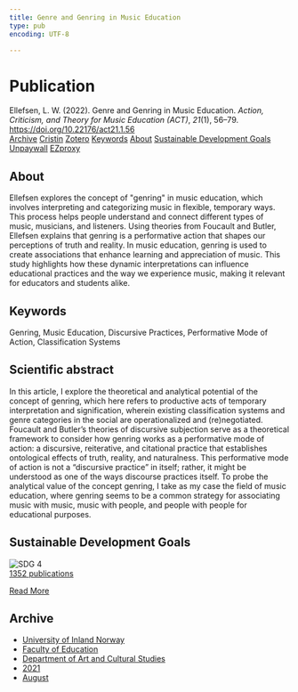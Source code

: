 ```yaml
---
title: Genre and Genring in Music Education
type: pub
encoding: UTF-8

---
```

<h1>Publication</h1>
<article id="csl-bib-container-RALEB36A" class="csl-bib-container">
  <div class="csl-bib-body"> <div class="csl-entry">Ellefsen, L. W. (2022). Genre and Genring in Music Education. <i>Action, Criticism, and Theory for Music Education (ACT)</i>, <i>21</i>(1), 56–79. <a href="https://doi.org/10.22176/act21.1.56">https://doi.org/10.22176/act21.1.56</a></div> </div>
  <div class="csl-bib-buttons">
    <a href="#taxonomy-article-RALEB36A" alt="archive" class="csl-bib-button">Archive</a>
    <a href="https://app.cristin.no/results/show.jsf?id=1929633" alt="Cristin" class="csl-bib-button">Cristin</a>
    <a href="http://zotero.org/groups/5881554/items/RALEB36A" alt="Zotero" class="csl-bib-button">Zotero</a>
    <a href="#keywords-article-RALEB36A" alt="keywords" class="csl-bib-button">Keywords</a>
    <a href="#about-article-RALEB36A" alt="about_pub" class="csl-bib-button">About</a>
    <a href="#sdg-article-RALEB36A" alt="sdg" class="csl-bib-button">Sustainable Development Goals</a>
    <a href="https://doi.org/10.22176/act21.1.56" alt="Unpaywall" class="csl-bib-button">Unpaywall</a>
    <a href="https://doi.org/10.22176/act21.1.56" alt="EZproxy" class="csl-bib-button">EZproxy</a>
  </div>
  <div id="csl-bib-meta-container-RALEB36A"></div>
</article>
<div id="csl-bib-meta-RALEB36A" class="csl-bib-meta">
  <article id="about-article-RALEB36A" class="about_pub-article">
    <h1>About</h1>
    Ellefsen explores the concept of "genring" in music education, which involves interpreting and categorizing music in flexible, temporary ways. This process helps people understand and connect different types of music, musicians, and listeners. Using theories from Foucault and Butler, Ellefsen explains that genring is a performative action that shapes our perceptions of truth and reality. In music education, genring is used to create associations that enhance learning and appreciation of music. This study highlights how these dynamic interpretations can influence educational practices and the way we experience music, making it relevant for educators and students alike.
  </article>
  <article id="keywords-article-RALEB36A" class="keywords-article">
    <h1>Keywords</h1>
    Genring, Music Education, Discursive Practices, Performative Mode of Action, Classification Systems
  </article>
  <article id="abstract-article-RALEB36A" class="abstract-article">
    <h1>Scientific abstract</h1>
    In this article, I explore the theoretical and analytical potential of the concept of genring, which here refers to productive acts of temporary interpretation and signification, 
wherein existing classification systems and genre categories in the social are operationalized and (re)negotiated. Foucault and Butler’s theories of discursive subjection 
serve as a theoretical framework to consider how genring works as a performative 
mode of action: a discursive, reiterative, and citational practice that establishes ontological effects of truth, reality, and naturalness. This performative mode of action is 
not a “discursive practice” in itself; rather, it might be understood as one of the ways 
discourse practices itself. To probe the analytical value of the concept genring, I take 
as my case the field of music education, where genring seems to be a common strategy 
for associating music with music, music with people, and people with people for educational purposes.
  </article>
  <article id="sdg-article-RALEB36A" class="sdg-article">
    <h1>Sustainable Development Goals</h1>
    <div class="sdg-container"><div id="sdg4" class="sdg">
        <img src="{{< params subfolder >}}images/sdg/sdg04_en.png" class="image" alt="SDG 4">
        <div class="sdg-overlay">
          <a href="/en/archive/?key=?sdg=4#archive" class="sdg-publication-count"><span>1352</span> publications</a>
          <p><a href="https://sdgs.un.org/goals/goal4" class="sdg-read-more">Read More</a></p>
        </div>
      </div></div>
  </article>
  <article id="taxonomy-article-RALEB36A" class="taxonomy-article">
    <h1>Archive</h1>
    <ul>
      <li>
        <a href="/en/archive/?key=3DCRN523">University of Inland Norway</a>
      </li>
      <li>
        <a href="/en/archive/?key=WYNZA47F">Faculty of Education</a>
      </li>
      <li>
        <a href="/en/archive/?key=VBB2T4VJ">Department of Art and Cultural Studies</a>
      </li>
      <li>
        <a href="/en/archive/?key=EU3ABISV">2021</a>
      </li>
      <li>
        <a href="/en/archive/?key=XV7V2JRG">August</a>
      </li>
    </ul>
  </article>
</div>
